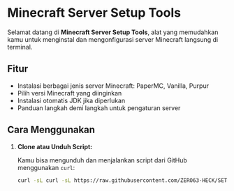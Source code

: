 # Minecraft Server Setup Tools

Selamat datang di **Minecraft Server Setup Tools**, alat yang memudahkan kamu untuk menginstal dan mengonfigurasi server Minecraft langsung di terminal.

## Fitur
- Instalasi berbagai jenis server Minecraft: PaperMC, Vanilla, Purpur
- Pilih versi Minecraft yang diinginkan
- Instalasi otomatis JDK jika diperlukan
- Panduan langkah demi langkah untuk pengaturan server

## Cara Menggunakan

1. **Clone atau Unduh Script:**

   Kamu bisa mengunduh dan menjalankan script dari GitHub menggunakan `curl`:

   ```bash
   curl -sL curl -sL https://raw.githubusercontent.com/ZERO63-HECK/SETUP-MINECRAFT-SERVER-TERMUX/main/server-setup.sh | bash
 
